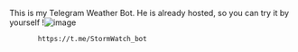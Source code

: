   This is my Telegram Weather Bot. He is already hosted, so you can try it by yourself
!![image](https://github.com/user-attachments/assets/bad74ea4-84fc-42c9-9340-2bb9bfd9ec28)

           https://t.me/StormWatch_bot
